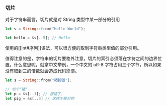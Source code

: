### 切片

对于字符串而言，切片就是对 String 类型中某一部分的引用

```Rust
let s = String::from("Hello World");

let hello = &s[..5]; // Hello
```

使用的[[Int#序列]]语法，可以很方便的取到字符串类型值的部分引用。

值得注意的是，字符串的切片要格外注意，切片的索引必须落在字符之间的边界位置。什么意思呢，就拿中文举例，一个中文的 utf-8 字符占用三个字节，所以如果没有取到三的倍数就会造成代码崩溃。

```Rust
let s = String::from("猪脚饭");

// 切个“猪“
let p = &s[..1]; // 报错了，
let pig = &s[..3] // 这样才是对的
```
